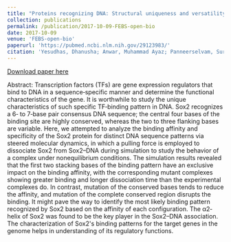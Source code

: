 ```yaml
---
title: "Proteins recognizing DNA: Structural uniqueness and versatility of DNA-binding domains in stem cell transcription factors"
collection: publications
permalink: /publication/2017-10-09-FEBS-open-bio
date: 2017-10-09
venue: 'FEBS-open-bio'
paperurl: 'https://pubmed.ncbi.nlm.nih.gov/29123983/'
citation: 'Yesudhas, Dhanusha; Anwar, Muhammad Ayaz; Panneerselvam, Suresh; Kim, Han‐Kyul; Choi, Sangdun; ",Evaluation of Sox2 binding affinities for distinct DNA patterns using steered molecular dynamics simulation,FEBS open bio,7,11,1750-1767,2017'
---
```


[Download paper here](http://amrithasuresh.github.io/files/2017-FEBS.pdf)


Abstract: Transcription factors (TFs) are gene expression regulators that bind to DNA in a sequence‐specific manner and determine the functional characteristics of the gene. It is worthwhile to study the unique characteristics of such specific TF‐binding pattern in DNA. Sox2 recognizes a 6‐ to 7‐base pair consensus DNA sequence; the central four bases of the binding site are highly conserved, whereas the two to three flanking bases are variable. Here, we attempted to analyze the binding affinity and specificity of the Sox2 protein for distinct DNA sequence patterns via steered molecular dynamics, in which a pulling force is employed to dissociate Sox2 from Sox2–DNA during simulation to study the behavior of a complex under nonequilibrium conditions. The simulation results revealed that the first two stacking bases of the binding pattern have an exclusive impact on the binding affinity, with the corresponding mutant complexes showing greater binding and longer dissociation time than the experimental complexes do. In contrast, mutation of the conserved bases tends to reduce the affinity, and mutation of the complete conserved region disrupts the binding. It might pave the way to identify the most likely binding pattern recognized by Sox2 based on the affinity of each configuration. The α2‐helix of Sox2 was found to be the key player in the Sox2–DNA association. The characterization of Sox2's binding patterns for the target genes in the genome helps in understanding of its regulatory functions.
